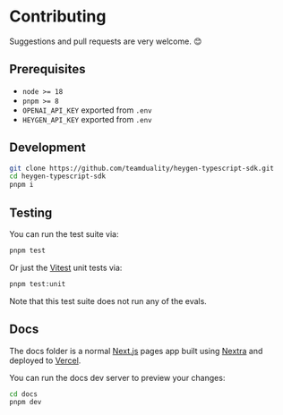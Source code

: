 # Contributing

Suggestions and pull requests are very welcome. 😊

## Prerequisites

- `node >= 18`
- `pnpm >= 8`
- `OPENAI_API_KEY` exported from `.env`
- `HEYGEN_API_KEY` exported from `.env`

## Development

```sh
git clone https://github.com/teamduality/heygen-typescript-sdk.git
cd heygen-typescript-sdk
pnpm i
```

## Testing

You can run the test suite via:

```sh
pnpm test
```

Or just the [Vitest](https://vitest.dev) unit tests via:

```sh
pnpm test:unit
```

Note that this test suite does not run any of the evals.

## Docs

The docs folder is a normal [Next.js](https://nextjs.org) pages app built using [Nextra](https://nextra.site) and deployed to [Vercel](https://vercel.com).

You can run the docs dev server to preview your changes:

```sh
cd docs
pnpm dev
```
